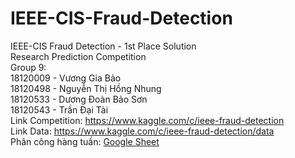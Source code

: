 # IEEE-CIS-Fraud-Detection
IEEE-CIS Fraud Detection - 1st Place Solution \
Research Prediction Competition \
Group 9: \
 18120009 - Vương Gia Bảo \
 18120498 - Nguyễn Thị Hồng Nhung \
 18120533 - Dương Đoàn Bảo Sơn \
 18120543 - Trần Đại Tài \
Link Competition: https://www.kaggle.com/c/ieee-fraud-detection \
Link Data: https://www.kaggle.com/c/ieee-fraud-detection/data \
Phân công hàng tuần: [Google Sheet](https://docs.google.com/spreadsheets/d/12agXoIEB04q1EMWGgz1cm0um_16QnT3ifvDqubRDeSw/edit?usp=sharing)
